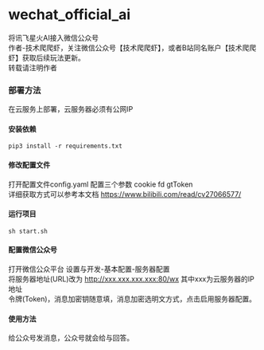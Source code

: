 # wechat_official_ai
将讯飞星火AI接入微信公众号  
作者-技术爬爬虾，关注微信公众号【技术爬爬虾】，或者B站同名账户【技术爬爬虾】获取后续玩法更新。  
转载请注明作者

### 部署方法

在云服务上部署，云服务器必须有公网IP  
#### 安装依赖  
``pip3 install -r requirements.txt``
#### 修改配置文件  
打开配置文件config.yaml 配置三个参数 cookie fd gtToken  
详细获取方式可以参考本文档 https://www.bilibili.com/read/cv27066577/
#### 运行项目  
``sh start.sh``  
#### 配置微信公众号
打开微信公众平台 设置与开发-基本配置-服务器配置  
将服务器地址(URL)改为 http://xxx.xxx.xxx.xxx:80/wx 其中xxx为云服务器的IP地址  
令牌(Token)，消息加密钥随意填，消息加密选明文方式，点击启用服务器配置。 
#### 使用方法
给公众号发消息，公众号就会给与回答。  







